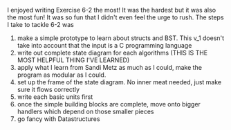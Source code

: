 
I enjoyed writing Exercise 6-2 the most! It was the hardest but it was also the most fun! It was so fun that I didn't even feel the urge to rush. 
The steps I take to tackle 6-2 was
1) make a simple prototype to learn about structs and BST. This v_1 doesn't take into account that the input is a C programming language
2) write out complete state diagram for each algorithms (THIS IS THE MOST HELPFUL THING I'VE LEARNED)
3) apply what I learn from Sandi Metz as much as I could, make the program as modular as I could. 
4) set up the frame of the state diagram. No inner meat needed, just make sure it flows correctly
5) write each basic units first
6) once the simple building blocks are complete, move onto bigger handlers which depend on those smaller pieces
7) go fancy with Datastructures

